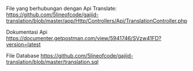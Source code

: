 File yang berhubungan dengan Api Translate:
https://github.com/5lineofcode/gajiid-translation/blob/master/app/Http/Controllers/Api/TranslationController.php

Dokumentasi Api
https://documenter.getpostman.com/view/5941746/SVzw41FD?version=latest

File Database
https://github.com/5lineofcode/gajiid-translation/blob/master/translation.sql

